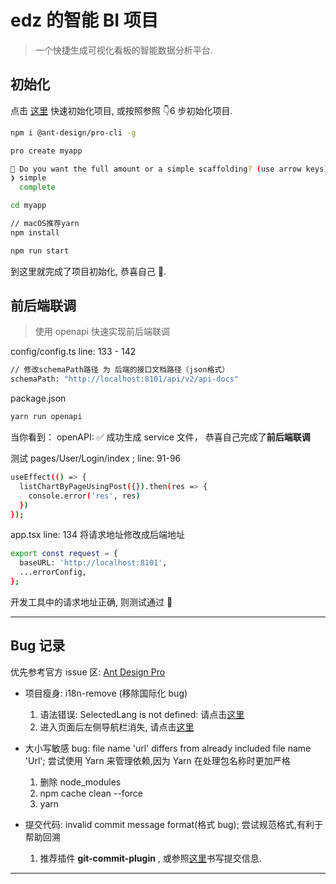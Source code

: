 # edz 的智能 BI 项目

> 一个快捷生成可视化看板的智能数据分析平台.

## 初始化

点击 [这里](https://pro.ant.design/docs/getting-started) 快速初始化项目, 或按照参照 👇6 步初始化项目.

```bash
npm i @ant-design/pro-cli -g

pro create myapp

🚀 Do you want the full amount or a simple scaffolding? (use arrow keys)
❯ simple
  complete

cd myapp

// macOS推荐yarn
npm install

npm run start
```

到这里就完成了项目初始化, 恭喜自己 🎉.

## 前后端联调

> 使用 openapi 快速实现前后端联调

config/config.ts line: 133 - 142

```bash
// 修改schemaPath路径 为 后端的接口文档路径（json格式）
schemaPath: "http://localhost:8101/api/v2/api-docs"
```

package.json

```bash
yarn run openapi
```

当你看到： openAPI: ✅ 成功生成 service 文件， 恭喜自己完成了**前后端联调**

测试 pages/User/Login/index ; line: 91-96

```bash
useEffect(() => {
  listChartByPageUsingPost({}).then(res => {
    console.error('res', res)
  })
});
```

app.tsx line: 134 将请求地址修改成后端地址

```bash
export const request = {
  baseURL: 'http://localhost:8101',
  ...errorConfig,
};
```

开发工具中的请求地址正确, 则测试通过 🎉

---

## Bug 记录

优先参考官方 issue 区: [Ant Design Pro](https://github.com/ant-design/ant-design-pro/issues)

- 项目瘦身: i18n-remove (移除国际化 bug)

  1. 语法错误: SelectedLang is not defined: 请点击[这里](https://github.com/ant-design/ant-design-pro/issues/11034)
  2. 进入页面后左侧导航栏消失, 请点击[这里](https://github.com/ant-design/ant-design-pro/issues/10602)

- 大小写敏感 bug: file name 'url' differs from already included file name 'Url'; 尝试使用 Yarn 来管理依赖,因为 Yarn 在处理包名称时更加严格

  1. 删除 node_modules
  2. npm cache clean --force
  3. yarn

- 提交代码: invalid commit message format(格式 bug); 尝试规范格式,有利于帮助回溯
  1. 推荐插件 **git-commit-plugin** , 或参照[这里](https://github.com/vuejs/core/blob/main/.github/commit-convention.md)书写提交信息.

---
